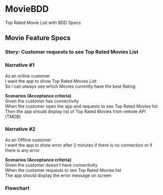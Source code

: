 # MovieBDD
Top Rated Movie List with BDD Specs

## **Movie Feature Specs**
### **Story: Customer requests to see Top Rated Movies List**

### **Narrative #1**
As an online customer<br />
I want the app to show Top Rated Movies List<br />
So i can always see which Movies currently have the best Rating<br />

**Scenarios (Acceptance criteria)**<br />
Given the customer has connectivity<br />
When the customer open the app and requests to see Top Rated Movies list<br />
Then the app should display list of Top Rated Movies from remote API (TMDB)<br />

### **Narrative #2**
As an Offline customer<br />
I want the app to show error after 2 minutes if there is no connection or if there is any error<br />

**Scenarios (Acceptance criteria)**<br />
Given the customer doesn't have connectivity<br />
When the customer requests to see Top Rated Movies list<br />
The app should display the error message on screen<br />

### **Flowchart**
